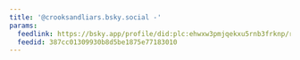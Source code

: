 ```yaml
---
title: '@crooksandliars.bsky.social -'
params:
  feedlink: https://bsky.app/profile/did:plc:ehwxw3pmjqekxu5rnb3frknp/rss
  feedid: 387cc01309930b8d5be1875e77183010
---
```

